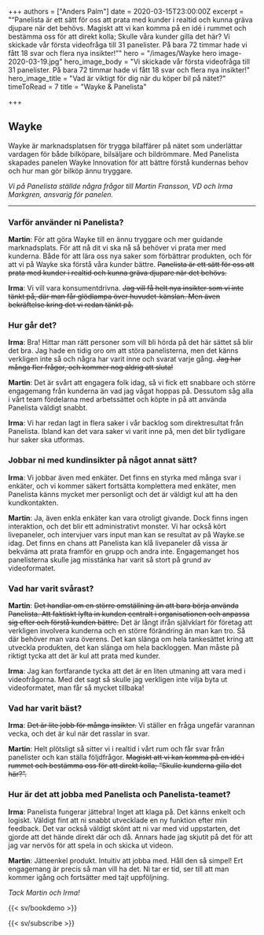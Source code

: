 +++
authors = ["Anders Palm"]
date = 2020-03-15T23:00:00Z
excerpt = "“Panelista är ett sätt för oss att prata med kunder i realtid och kunna gräva djupare när det behövs. Magiskt att vi kan komma på en idé i rummet och bestämma oss för att direkt kolla; Skulle våra kunder gilla det här? Vi skickade vår första videofråga till 31 panelister. På bara 72 timmar hade vi fått 18 svar och flera nya insikter!”"
hero = "/images/Wayke hero image-2020-03-19.jpg"
hero_image_body = "Vi skickade vår första videofråga till 31 panelister. På bara 72 timmar hade vi fått 18 svar och flera nya insikter!"
hero_image_title = "Vad är viktigt för dig när du köper bil på nätet?"
timeToRead = 7
title = "Wayke & Panelista"

+++
## Wayke

Wayke är marknadsplatsen för trygga bilaffärer på nätet som underlättar vardagen för både bilköpare, bilsäljare och bildrömmare. Med Panelista skapades panelen Wayke Innovation för att bättre förstå kundernas behov och hur man gör bilköp ännu tryggare.

_Vi på Panelista ställde några frågor till Martin Fransson, VD och Irma Markgren, ansvarig för panelen._

***

### Varför använder ni Panelista?

**Martin**: För att göra Wayke till en ännu tryggare och mer guidande marknadsplats. För att nå dit vi ska nå så behöver vi prata mer med kunderna. Både för att lära oss nya saker som förbättrar produkten, och för att vi på Wayke ska förstå våra kunder bättre. ~~Panelista är ett sätt för oss att prata med kunder i realtid och kunna gräva djupare när det behövs.~~

**Irma**: Vi vill vara konsumentdrivna. ~~Jag vill få helt nya insikter som vi inte tänkt på, där man får glödlampa över huvudet-känslan. Men även bekräftelse kring det vi redan tänkt på.~~

### Hur går det?

**Irma**: Bra! Hittar man rätt personer som vill bli hörda på det här sättet så blir det bra. Jag hade en tidig oro om att störa panelisterna, men det känns verkligen inte så och några har varit inne och svarat varje gång. ~~Jag har många fler frågor, och kommer nog aldrig att sluta!~~

**Martin**: Det är svårt att engagera folk idag, så vi fick ett snabbare och större engagemang från kunderna än vad jag vågat hoppas på. Dessutom såg alla i vårt team fördelarna med arbetssättet och köpte in på att använda Panelista väldigt snabbt.

**Irma**: Vi har redan lagt in flera saker i vår backlog som direktresultat från Panelista. Ibland kan det vara saker vi varit inne på, men det blir tydligare hur saker ska utformas.

### Jobbar ni med kundinsikter på något annat sätt?

**Irma**: Vi jobbar även med enkäter. Det finns en styrka med många svar i enkäter, och vi kommer säkert fortsätta komplettera med enkäter, men Panelista känns mycket mer personligt och det är väldigt kul att ha den kundkontakten.

**Martin**: Ja, även enkla enkäter kan vara otroligt givande. Dock finns ingen interaktion, och det blir ett administrativt monster. Vi har också kört livepaneler, och intervjuer vars input man kan se resultat av på Wayke.se idag. Det finns en chans att Panelista kan klå livepaneler då vissa är bekväma att prata framför en grupp och andra inte. Engagemanget hos panelisterna skulle jag misstänka har varit så stort på grund av videoformatet.

### Vad har varit svårast?

**Martin**: ~~Det handlar om en större omställning än att bara börja använda Panelista. Att faktiskt lyfta in kunden centralt i organisationen och anpassa sig efter och förstå kunden bättre.~~ Det är långt ifrån självklart för företag att verkligen involvera kunderna och en större förändring än man kan tro. Så där behöver man vara överens. Det kan slänga om hela tankesättet kring att utveckla produkten, det kan slänga om hela backloggen. Man måste på riktigt tycka att det är kul att prata med kunder.

**Irma**: Jag kan fortfarande tycka att det är en liten utmaning att vara med i videofrågorna. Med det sagt så skulle jag verkligen inte vilja byta ut videoformatet, man får så mycket tillbaka!

### Vad har varit bäst?

**Irma**: ~~Det är lite jobb för många insikter.~~ Vi ställer en fråga ungefär varannan vecka, och det är kul när det rasslar in svar.

**Martin**: Helt plötsligt så sitter vi i realtid i vårt rum och får svar från panelister och kan ställa följdfrågor. ~~Magiskt att vi kan komma på en idé i rummet och bestämma oss för att direkt kolla; “Skulle kunderna gilla det här?”.~~

### Hur är det att jobba med Panelista och Panelista-teamet?

**Irma**: Panelista fungerar jättebra! Inget att klaga på. Det känns enkelt och logiskt. Väldigt fint att ni snabbt utvecklade en ny funktion efter min feedback. Det var också väldigt skönt att ni var med vid uppstarten, det gjorde att det hände direkt där och då. Annars hade jag skjutit på det för att jag var nervös för att spela in och skicka ut videon.

**Martin**: Jätteenkel produkt. Intuitiv att jobba med. Håll den så simpel! Ert engagemang är precis så man vill ha det. Ni tar er tid, ser till att man kommer igång och fortsätter med tajt uppföljning.

_Tack Martin och Irma!_


{{< sv/bookdemo >}}

{{< sv/subscribe >}}